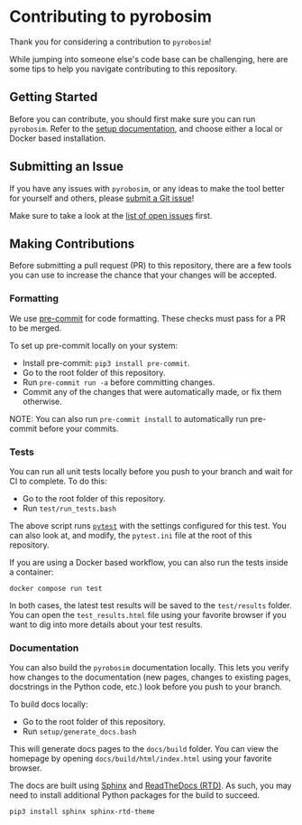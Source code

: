 # Contributing to pyrobosim

Thank you for considering a contribution to `pyrobosim`!

While jumping into someone else's code base can be challenging, here are some tips to help you navigate contributing to this repository.

## Getting Started

Before you can contribute, you should first make sure you can run `pyrobosim`.
Refer to the [setup documentation](https://pyrobosim.readthedocs.io/en/latest/setup.html), and choose either a local or Docker based installation.

## Submitting an Issue

If you have any issues with `pyrobosim`, or any ideas to make the tool better for yourself and others, please [submit a Git issue](https://github.com/sea-bass/pyrobosim/issues/new)!

Make sure to take a look at the [list of open issues](https://github.com/sea-bass/pyrobosim/issues) first.

## Making Contributions

Before submitting a pull request (PR) to this repository, there are a few tools you can use to increase the chance that your changes will be accepted.

### Formatting

We use [pre-commit](https://pre-commit.com/) for code formatting.
These checks must pass for a PR to be merged.

To set up pre-commit locally on your system:

* Install pre-commit: `pip3 install pre-commit`.
* Go to the root folder of this repository.
* Run `pre-commit run -a` before committing changes.
* Commit any of the changes that were automatically made, or fix them otherwise.

NOTE: You can also run `pre-commit install` to automatically run pre-commit before your commits.

### Tests

You can run all unit tests locally before you push to your branch and wait for CI to complete.
To do this:

* Go to the root folder of this repository.
* Run `test/run_tests.bash`

The above script runs [`pytest`](https://docs.pytest.org/) with the settings configured for this test.
You can also look at, and modify, the `pytest.ini` file at the root of this repository.

If you are using a Docker based workflow, you can also run the tests inside a container:

```
docker compose run test
```

In both cases, the latest test results will be saved to the `test/results` folder.
You can open the `test_results.html` file using your favorite browser if you want to dig into more details about your test results.

### Documentation

You can also build the `pyrobosim` documentation locally.
This lets you verify how changes to the documentation (new pages, changes to existing pages, docstrings in the Python code, etc.) look before you push to your branch.

To build docs locally:

* Go to the root folder of this repository.
* Run `setup/generate_docs.bash`

This will generate docs pages to the `docs/build` folder.
You can view the homepage by opening `docs/build/html/index.html` using your favorite browser.

The docs are built using [Sphinx](https://www.sphinx-doc.org/en/master/) and [ReadTheDocs (RTD)](https://about.readthedocs.com/).
As such, you may need to install additional Python packages for the build to succeed.

```
pip3 install sphinx sphinx-rtd-theme
```
